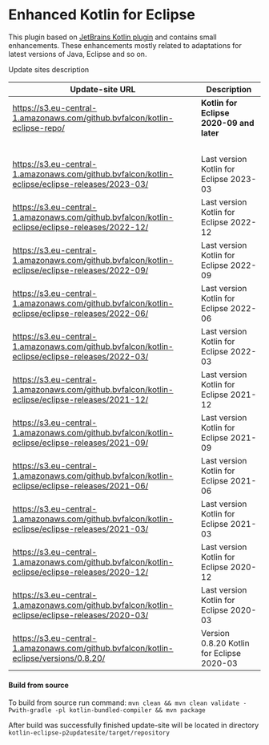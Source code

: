 Enhanced Kotlin for Eclipse
==============

This plugin based on [JetBrains Kotlin plugin](https://github.com/JetBrains/kotlin-eclipse) and contains small enhancements. These enhancements mostly related to adaptations for latest versions of Java, Eclipse and so on.

Update sites description

Update-site URL | Description
----------------|------------
https://s3.eu-central-1.amazonaws.com/github.bvfalcon/kotlin-eclipse-repo/ | **Kotlin for Eclipse 2020-09 and later**
&nbsp; | &nbsp;
https://s3.eu-central-1.amazonaws.com/github.bvfalcon/kotlin-eclipse/eclipse-releases/2023-03/ | Last version Kotlin for Eclipse 2023-03
https://s3.eu-central-1.amazonaws.com/github.bvfalcon/kotlin-eclipse/eclipse-releases/2022-12/ | Last version Kotlin for Eclipse 2022-12
https://s3.eu-central-1.amazonaws.com/github.bvfalcon/kotlin-eclipse/eclipse-releases/2022-09/ | Last version Kotlin for Eclipse 2022-09
https://s3.eu-central-1.amazonaws.com/github.bvfalcon/kotlin-eclipse/eclipse-releases/2022-06/ | Last version Kotlin for Eclipse 2022-06
https://s3.eu-central-1.amazonaws.com/github.bvfalcon/kotlin-eclipse/eclipse-releases/2022-03/ | Last version Kotlin for Eclipse 2022-03
https://s3.eu-central-1.amazonaws.com/github.bvfalcon/kotlin-eclipse/eclipse-releases/2021-12/ | Last version Kotlin for Eclipse 2021-12
https://s3.eu-central-1.amazonaws.com/github.bvfalcon/kotlin-eclipse/eclipse-releases/2021-09/ | Last version Kotlin for Eclipse 2021-09
https://s3.eu-central-1.amazonaws.com/github.bvfalcon/kotlin-eclipse/eclipse-releases/2021-06/ | Last version Kotlin for Eclipse 2021-06
https://s3.eu-central-1.amazonaws.com/github.bvfalcon/kotlin-eclipse/eclipse-releases/2021-03/ | Last version Kotlin for Eclipse 2021-03
https://s3.eu-central-1.amazonaws.com/github.bvfalcon/kotlin-eclipse/eclipse-releases/2020-12/ | Last version Kotlin for Eclipse 2020-12
https://s3.eu-central-1.amazonaws.com/github.bvfalcon/kotlin-eclipse/eclipse-releases/2020-03/ | Last version Kotlin for Eclipse 2020-03
https://s3.eu-central-1.amazonaws.com/github.bvfalcon/kotlin-eclipse/versions/0.8.20/ | Version 0.8.20 Kotlin for Eclipse 2020-03

#### Build from source

To build from source run command: `mvn clean && mvn clean validate -Pwith-gradle -pl kotlin-bundled-compiler && mvn package`

After build was successfully finished update-site will be located in directory `kotlin-eclipse-p2updatesite/target/repository`
